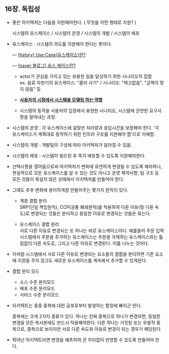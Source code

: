 ## 16장. 독립성

- 좋은 아키텍처는 다음을 지원해야한다. ( 무엇을 어떤 형태로 지원? )
    
    시스템의 유스케이스 / 시스템의 운영 / 시스템의 개발 / 시스템의 배포
    
- 유스케이스 : 시스템의 의도를 지원해야 한다는 뜻이다.
    
    — [[tistory] Use Case(유스케이스)란?](https://y-oni.tistory.com/50)
    
    — [[naver 블로그] 유스 케이스란?](https://m.blog.naver.com/PostView.naver?isHttpsRedirect=true&blogId=media666&logNo=90133948680)
    
    - actor가 관심을 가지고 있는 유용한 일을 달성하기 위한 시나리오의 집합   
    ex. 음료 자판기의 유스케이스: "콜라 사기" / 시나리오: "재고없음", "금액이 맞지 않음" 등
    
    - <u>**사용자의 시점에서 시스템을 모델링 하는 역할**</u>
    - 시스템의 동작을 사용자의 입장에서 표현한 시나리오, 시스템에 관련한 요구사항을 알아내는 과정.
- 시스템의 운영 : 각 유스케이스에 걸맞은 처리량과 응답시간을 보장해야 한다. '각 유스케이스가 계획대로 동작하기 위한 인프라 구조를 지원해야 함'으로 이해함.
- 시스템의 개발 : 개발팀의 구성에 따라 아키텍처가 달라질 수 있음.
- 시스템의 배포 : 시스템이 빌드된 후 즉각 배포할 수 있도록 지원해야한다.
- 선택사항을 열어둠으로써 아키텍처가 변화에 유연하게 변경될 수 있도록 해야하나, 현실적으로 모든 유스케이스를 알 수 있는 것도 아니고 운영 제약사항, 팀 구조 등 모든 것들이 확실치 않은 상태에서 아키텍처를 만들어야 한다.   

- 그래도 추후 변화에 용이하게끔 만들어주는 몇가지 원칙이 있다.
    - 계층 결합 분리   
    SRP(단일 책임원칙), CCP(공통 폐쇄원칙)를 적용하여 다른 이유(및 다른 속도)로 변경되는 것들은 분리하고 동일한 이유로 변경되는 것들은 묶는다.
    
    - 유스케이스 결합 분리   
    서로 다른 이유로 변경되는 또 하나는 바로 유스케이스이다. 예를들어 주문 입력 시스템에서 주문을 추가하는 유스케이스는 주문을 삭제하는 유스케이스와는 틀림없이 다른 속도로, 그리고 다른 이유로 변경된다. 이를 나누는 것이다.
    
- 이처럼 시스템에서 서로 다른 이유로 변경되는 요소들의 결합을 분리하면 기존 요소에 지장을 주지 않고도 새로운 유스케이스를 계속해서 추가할 수 있게된다.
    
- 결합 분리 모드
    - 소스 수준 분리모드
    - 배포 수준 분리모드
    - 서비스 수준 분리모드
- 아키텍트는 종종 중복에 대한 공포로부터 발생하는 함정에 빠지곤 한다.
    
    중복에는 크게 2가지 종류가 있다. 하나는 진짜 중복으로 하나가 변경되면, 동일한 변경을 모든 복사본에도 반드시 적용해야한다. 다른 하나는 거짓된 또는 우발적 중복으로, 중복으로 보이지만 서로 다른 속도와 이유로 변경이 되는 경우가 해당된다.
    
- 뛰어난 아키텍트라면 변경을 예측하여 큰 무리없이 반영할 수 있도록 만들어야 한다.